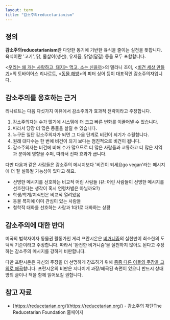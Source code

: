 ```yaml
---
layout: term
title: "감소주의reducetarianism"
---
```

## 정의

**감소주의reducetarianism**란 다양한 동기에 기반한 육식을 줄이는 실천을 뜻합니다. 육식이란 '고기', 닭, 물살이(생선), 유제품, 닭알(달걀) 등을 모두 포함합니다.

\<[우리는 왜 개는 사랑하고, 돼지는 먹고, 소는 신을까](/2020/02/22/why-we-love-dogs.html)\>의 멜라니 조이, \<[비건 세상 만들기](/2019/08/11/how-to-create-a-vegan-world.html)\>의 토바이어스 리나르트, \<[동물 해방](/2019/07/28/animal-liberation.html)\>의 피터 싱어 등이 대표적인 감소주의자입니다.

## 감소주의를 옹호하는 근거

리나르트는 다음 다섯가지 이유에서 감소주의가 효과적 전략이라고 주장합니다.

1. 감소주의자는 수가 많기에 시스템에 더 크고 빠른 변화를 이끌어낼 수 있습니다.
2. 따라서 당장 더 많은 동물을 살릴 수 있습니다.
3. 누구든 일단 감소주의자가 되면 그 다음 단계로 비건이 되기가 수월합니다.
4. 원래 대다수는 한 번에 비건이 되기 보다는 점진적으로 비건이 됩니다.
5. 감소주의자는 비건에 비해 수가 많으므로 더 많은 사람들과 교류하고 더 많은 지역과 분야에 영향을 주며, 따라서 전파 효과가 큽니다.

다만 다음과 같은 사람들은 감소주의 메시지보다 '비건이 되세요go vegan'라는 메시지에 더 잘 설득될 가능성이 있다고 해요.

* 선명한 메시지를 선호하는 비교적 어린 사람들 (뀨: 어린 사람들이 선명한 메시지를 선호한다는 생각이 혹시 연령차별은 아닐까요?)
* 학생/학계/지식인은 비교적 열려있음
* 동물 복지에 이미 관심이 있는 사람들
* 철학적 대화를 선호하는 사람과 1대1로 대화하는 상황

## 감소주의에 대한 반대

미국의 법학자이자 동물권 활동가인 게리 프란시온은 [비거니즘](/terms/veganism.html)의 실천만이 최소한의 도덕적 기준이라고 주장합니다. 따라서 '완전한 비거니즘'을 실천하지 않아도 된다고 주장하는 감소주의 메시지를 강하게 비판합니다.

다만 프란시온은 자신의 주장을 더 선명하게 강조하기 위해 [종종 다른 이들의 주장을 고의로 왜곡](/2020/03/03/on-gary-francione.html)합니다. 프란시온의 비판은 지나치게 과장/왜곡된 측면이 있으니 반드시 상대방의 글이나 책을 함께 읽어보길 권합니다.

## 참고 자료

* [https://reducetarian.org/](https://reducetarian.org/) - 감소주의 재단The Reducetarian Foundation 홈페이지
